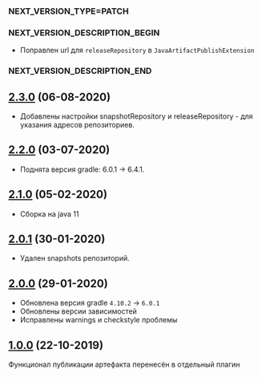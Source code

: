 ### NEXT_VERSION_TYPE=PATCH
### NEXT_VERSION_DESCRIPTION_BEGIN
* Поправлен url для `releaseRepository` в `JavaArtifactPublishExtension`
### NEXT_VERSION_DESCRIPTION_END
## [2.3.0](https://bitbucket.yamoney.ru/projects/BACKEND-GRADLE-PLUGINS/repos/java-artifact-publish-plugin/pull-requests/2) (06-08-2020)

* Добавлены настройки snapshotRepository и releaseRepository - для указания адресов репозиториев.

## [2.2.0](https://bitbucket.yamoney.ru/projects/BACKEND-GRADLE-PLUGINS/repos/java-artifact-publish-plugin/pull-requests/1) (03-07-2020)

* Поднята версия gradle: 6.0.1 -> 6.4.1.

## [2.1.0]() (05-02-2020)

* Сборка на java 11

## [2.0.1]() (30-01-2020)

* Удален snapshots репозиторий.

## [2.0.0]() (29-01-2020)

* Обновлена версия gradle `4.10.2` -> `6.0.1`
* Обновлены версии зависимостей
* Исправлены warnings и checkstyle проблемы

## [1.0.0]() (22-10-2019)

Функционал публикации артефакта перенесён в отдельный плагин